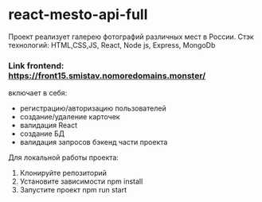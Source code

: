 # react-mesto-api-full

Проект реализует галерею фотографий различных мест в России.
Стэк технологий: HTML,CSS,JS, React, Node js, Express, MongoDb

### Link frontend: https://front15.smistav.nomoredomains.monster/

включает в себя:

- регистрацию/авторизацию пользователей
- создание/удаление карточек
- валидация React
- создание БД
- валидация запросов бэкенд части проекта

Для локальной работы проекта:

1. Клонируйте репозиторий
2. Установите зависимости npm install
3. Запустите проект npm run start
